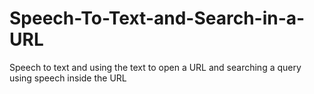 # Speech-To-Text-and-Search-in-a-URL
Speech to text and using the text to open a URL and searching a query using speech inside the URL
